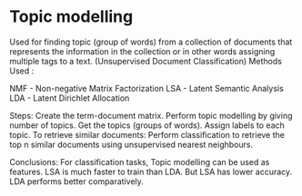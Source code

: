 # Topic modelling

Used for finding topic (group of words) from a collection of documents that represents the information in the collection or in other words assigning multiple tags to a text. (Unsupervised Document Classification) Methods Used :

NMF - Non-negative Matrix Factorization
LSA - Latent Semantic Analysis
LDA - Latent Dirichlet Allocation

Steps: 
Create the term-document matrix. 
Perform topic modelling by giving number of topics. 
Get the topics (groups of words). 
Assign labels to each topic. 
To retrieve similar documents: Perform classification to retrieve the top n similar documents using unsupervised nearest neighbours.

Conclusions:
For classification tasks, Topic modelling can be used as features.
LSA is much faster to train than LDA.
But LSA has lower accuracy.
LDA performs better comparatively.